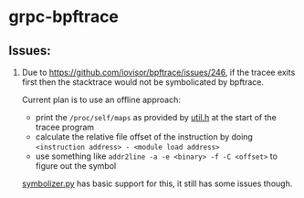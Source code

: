 # grpc-bpftrace

## Issues:

1. Due to https://github.com/iovisor/bpftrace/issues/246, if the tracee exits first then the stacktrace would not be symbolicated by bpftrace.

   Current plan is to use an offline approach:

   - print the `/proc/self/maps` as provided by [util.h](util.h) at the start of the tracee program
   - calculate the relative file offset of the instruction by doing `<instruction address> - <module load address>`
   - use something like `addr2line -a -e <binary> -f -C <offset>` to figure out the symbol

   [symbolizer.py](symbolizer.py) has basic support for this, it still has some issues though.
